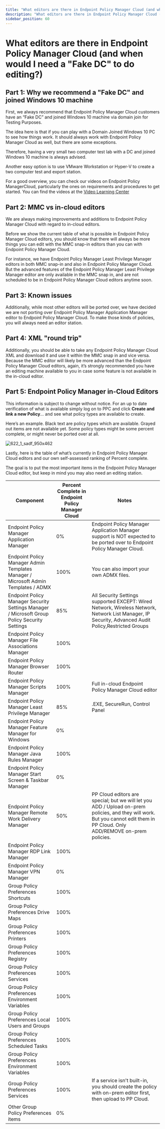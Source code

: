 ```yaml
---
title: "What editors are there in Endpoint Policy Manager Cloud (and when would I need a \"Fake DC\" to do editing?)"
description: "What editors are there in Endpoint Policy Manager Cloud (and when would I need a \"Fake DC\" to do editing?)"
sidebar_position: 60
---
```


# What editors are there in Endpoint Policy Manager Cloud (and when would I need a "Fake DC" to do editing?)

## Part 1: Why we recommend a "Fake DC" and joined Windows 10 machine

First, we always recommend that Endpoint Policy Manager Cloud customers have an “Fake DC” and joined
Windows 10 machine via domain join for Testing Purposes.

The idea here is that if you can play with a Domain Joined Windows 10 PC to see how things work. It
should always work with Endpoint Policy Manager Cloud as well, but there are some exceptions.

Therefore, having a very small two computer test lab with a DC and joined Windows 10 machine is
always advised.

Another easy option is to use VMware Workstation or Hyper-V to create a two computer test and export
station.

For a good overview, you can check our videos on Endpoint Policy ManagerCloud, particularly the ones
on requirements and procedures to get started. You can find the videos at the
[Video Learning Center](/docs/endpointpolicymanager/gettingstarted/cloud/videos/videolearningcenter.md)

## Part 2: MMC vs in-cloud editors

We are always making improvements and additions to Endpoint Policy Manager Cloud with regard to
in-cloud editors.

Before we show the current table of what is possible in Endpoint Policy Manager Cloud editors, you
should know that there will always be more things you can edit with the MMC snap-in editors than you
can with Endpoint Policy Manager Cloud.

For instance, we have Endpoint Policy Manager Least Privilege Manager editors in both MMC snap-in
and also in Endpoint Policy Manager Cloud. But the advanced features of the Endpoint Policy Manager
Least Privilege Manager editor are only available in the MMC snap in, and are not scheduled to be in
Endpoint Policy Manager Cloud editors anytime soon.

## Part 3: Known issues

Additionally, while most other editors will be ported over, we have decided we are not porting over
Endpoint Policy Manager Application Manager editor to Endpoint Policy Manager Cloud. To make those
kinds of policies, you will always need an editor station.

## Part 4: XML "round trip"

Additionally, you should be able to take any Endpoint Policy Manager Cloud XML and download it and
use it within the MMC snap in and vice versa. Because the MMC editor will likely be more advanced
than the Endpoint Policy Manager Cloud editors, again, it’s strongly recommended you have an editing
machine available to you in case some feature is not available in the in-cloud editor.

## Part 5: Endpoint Policy Manager in-Cloud Editors

This information is subject to change without notice. For an up to date verification of what is
available simply log on to PPC and click **Create and link a new Policy**… and see what policy types
are available to create.

Here’s an example. Black text are policy types which are available. Grayed out items are not
available yet. Some policy types might be some percent complete, or might never be ported over at
all.

![622_1_sadf_950x462](/images/endpointpolicymanager/cloud/622_1_sadf_950x462.webp)

Lastly, here is the table of what’s currently in Endpoint Policy Manager Cloud editors and our own
self-assessed ranking of Percent complete.

The goal is to put the most important items in the Endpoint Policy Manager Cloud editor, but keep in
mind you may also need an editing station.

| Component                                                                                    | Percent Complete in Endpoint Policy Manager Cloud | Notes                                                                                                                                                                        |
| -------------------------------------------------------------------------------------------- | ------------------------------------------------- | ---------------------------------------------------------------------------------------------------------------------------------------------------------------------------- |
| Endpoint Policy Manager Application Manager                                                  | 0%                                                | Endpoint Policy Manager Application Manager support is NOT expected to be ported over to Endpoint Policy Manager Cloud.                                                      |
| Endpoint Policy Manager Admin Templates Manager / Microsoft Admin Templates / ADMX           | 100%                                              | You can also import your own ADMX files.                                                                                                                                     |
| Endpoint Policy Manager Security Settings Manager / Microsoft Group Policy Security Settings | 85%                                               | All Security Settings supported EXCEPT: Wired Network, Wireless Network, Network List Manager, IP Security, Advanced Audit Policy,Restricted Groups                          |
| Endpoint Policy Manager File Associations Manager                                            | 100%                                              |                                                                                                                                                                              |
| Endpoint Policy Manager Browser Router                                                       | 100%                                              |                                                                                                                                                                              |
| Endpoint Policy Manager Scripts Manager                                                      | 100%                                              | Full in-cloud Endpoint Policy Manager Cloud editor                                                                                                                           |
| Endpoint Policy Manager Least Privilege Manager                                              | 85%                                               | .EXE, SecureRun, Control Panel                                                                                                                                               |
| Endpoint Policy Manager Feature Manager for Windows                                          | 0%                                                |                                                                                                                                                                              |
| Endpoint Policy Manager Java Rules Manager                                                   | 100%                                              |                                                                                                                                                                              |
| Endpoint Policy Manager Start Screen & Taskbar Manager                                       | 0%                                                |                                                                                                                                                                              |
| Endpoint Policy Manager Remote Work Delivery Manager                                         | 50%                                               | PP Cloud editors are special; but we will let you ADD / Upload on-prem policies, and they will work. But you cannot edit them in PP Cloud. Only ADD/REMOVE on-prem policies. |
| Endpoint Policy Manager RDP Link Manager                                                     | 100%                                              |                                                                                                                                                                              |
| Endpoint Policy Manager VPN Manager                                                          | 0%                                                |                                                                                                                                                                              |
| Group Policy Preferences Shortcuts                                                           | 100%                                              |                                                                                                                                                                              |
| Group Policy Preferences Drive Maps                                                          | 100%                                              |                                                                                                                                                                              |
| Group Policy Preferences Printers                                                            | 100%                                              |                                                                                                                                                                              |
| Group Policy Preferences Registry                                                            | 100%                                              |                                                                                                                                                                              |
| Group Policy Preferences Services                                                            | 100%                                              |                                                                                                                                                                              |
| Group Policy Preferences Environment Variables                                               | 100%                                              |                                                                                                                                                                              |
| Group Policy Preferences Local Users and Groups                                              | 100%                                              |                                                                                                                                                                              |
| Group Policy Preferences Scheduled Tasks                                                     | 100%                                              |                                                                                                                                                                              |
| Group Policy Preferences Environment Variables                                               | 100%                                              |                                                                                                                                                                              |
| Group Policy Preferences Services                                                            | 100%                                              | If a service isn't built-in, you should create the policy with on-prem editor first, then upload to PP Cloud.                                                                |
| Other Group Policy Preferences items                                                         | 0%                                                |                                                                                                                                                                              |
